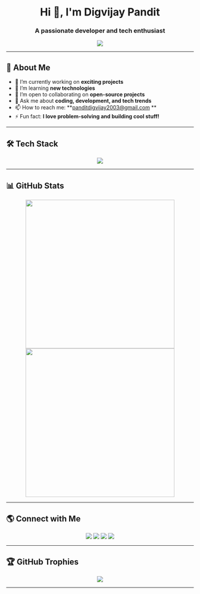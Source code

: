 <h1 align="center">Hi 👋, I'm Digvijay Pandit</h1>
<h3 align="center">A passionate developer and tech enthusiast</h3>

<p align="center">
  <img src="https://readme-typing-svg.herokuapp.com?color=%23F75C7E&size=22&center=true&vCenter=true&width=600&lines=Welcome+to+my+GitHub+Profile!;I'm+a+passionate+developer!;I+love+learning+new+technologies!">
</p>

---

## 🧐 **About Me**
- 🔭 I’m currently working on **exciting projects**
- 🌱 I’m learning **new technologies**
- 👯 I’m open to collaborating on **open-source projects**
- 💬 Ask me about **coding, development, and tech trends**
- 📫 How to reach me: **panditdigvijay2003@gmail.com **
- ⚡ Fun fact: **I love problem-solving and building cool stuff!**

---

## 🛠️ **Tech Stack**

<p align="center">
  <img src="https://skillicons.dev/icons?i=html,css,js,react,angular,nodejs,express,mongodb,nextjs,python,django,java,spring,php,git,github,vscode,linux" />
</p>

---

## 📊 **GitHub Stats**

<p align="center">
  <img src="https://github-readme-stats.vercel.app/api?username=digvijaypandit&show_icons=true&theme=radical" width="400"/>
  <img src="https://github-readme-streak-stats.herokuapp.com/?user=digvijaypandit&theme=radical" width="400"/>
</p>

---

## 🌎 **Connect with Me**

<p align="center">
  <a href="https://linkedin.com/in/digvijaypandit"><img src="https://img.shields.io/badge/LinkedIn-blue?style=for-the-badge&logo=linkedin"></a>
  <a href="https://twitter.com/DigvijayPandit_"><img src="https://img.shields.io/badge/Twitter-blue?style=for-the-badge&logo=twitter"></a>
  <a href="mailto:your-panditdigvijay2003@gmail.com"><img src="https://img.shields.io/badge/Email-red?style=for-the-badge&logo=gmail"></a>
  <a href="https://www.instagram.com/digvijaykpandit/"><img src="https://img.shields.io/badge/Instagram-black?style=for-the-badge&logo=instagram"></a>
</p>

---

## 🏆 **GitHub Trophies**


<p align="center">
  <img src="https://github-profile-trophy.vercel.app/?username=digvijaypandit&theme=radical&no-frame=true&no-bg=true" />
</p>

---
